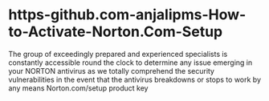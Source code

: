 # https-github.com-anjalipms-How-to-Activate-Norton.Com-Setup
The group of exceedingly prepared and experienced specialists is constantly accessible round the clock to determine any issue emerging in your NORTON antivirus as we totally comprehend the security vulnerabilities in the event that the antivirus breakdowns or stops to work by any means Norton.com/setup product key
